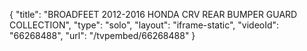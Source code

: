{
    "title": "BROADFEET 2012-2016 HONDA CRV REAR BUMPER GUARD COLLECTION",
    "type": "solo",
    "layout": "iframe-static",
    "videoId": "66268488",
    "url": "\/tvpembed\/66268488"
}